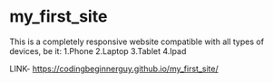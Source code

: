 # my_first_site
This is a completely responsive website compatible with all types of devices, be it:
    1.Phone
    2.Laptop
    3.Tablet
    4.Ipad
    
LINK- https://codingbeginnerguy.github.io/my_first_site/
